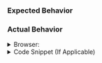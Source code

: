 <!--
Is your issue for a new theme or language? As of Carbon `3.0.0`, the core Carbon team is no 
longer implementing new themes or languages ourselves, but we are happy to accept PRs to add new ones.

Please see https://github.com/derick/carbon#a-note-on-adding-themeslanguages for notes on how to do so 😄 
-->
<!-- Attach a screenshot where applicable -->
### Expected Behavior

### Actual Behavior

<details>
  <summary>Browser: </summary>
  <!-- Enter your Browser information here -->
</details>

<details>
  <summary>Code Snippet (If Applicable)</summary>
  <!-- Paste an example code snippet as plain text here for failure cases -->
</details>



